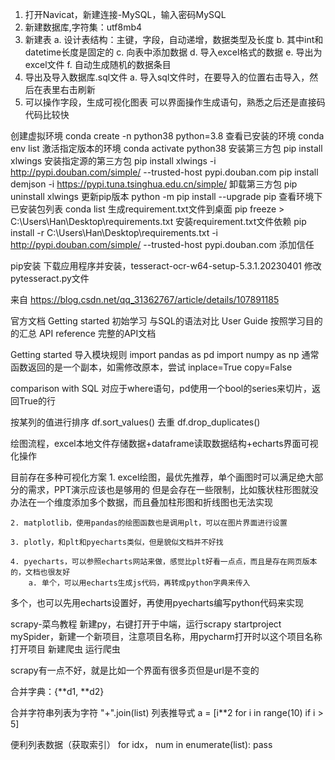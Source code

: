 1. 打开Navicat，新建连接-MySQL，输入密码MySQL
2. 新建数据库,字符集：utf8mb4
3. 新建表
	a. 设计表结构：主键，字段，自动递增，数据类型及长度
	b. 其中int和datetime长度是固定的
	c. 向表中添加数据
	d. 导入excel格式的数据
	e. 导出为excel文件
	f. 自动生成随机的数据条目
4. 导出及导入数据库.sql文件
	a. 导入sql文件时，在要导入的位置右击导入，然后在表里右击刷新
5. 可以操作字段，生成可视化图表
可以界面操作生成语句，熟悉之后还是直接码代码比较快

创建虚拟环境	conda create -n python38 python=3.8
查看已安装的环境	conda env list
激活指定版本的环境	conda activate python38
安装第三方包	pip install xlwings
安装指定源的第三方包	pip install xlwings -i http://pypi.douban.com/simple/ --trusted-host pypi.douban.com
	pip install demjson -i https://pypi.tuna.tsinghua.edu.cn/simple/
卸载第三方包	pip uninstall xlwings
更新pip版本	python -m pip install --upgrade pip
查看环境下已安装包列表	conda list
生成requirement.txt文件到桌面	pip freeze > C:\Users\Han\Desktop\requirements.txt
安装requirement.txt文件依赖	pip install -r C:\Users\Han\Desktop\requirements.txt -i http://pypi.douban.com/simple/ --trusted-host pypi.douban.com
添加信任

pip安装
下载应用程序并安装，tesseract-ocr-w64-setup-5.3.1.20230401
修改pytesseract.py文件

来自 <https://blog.csdn.net/qq_31362767/article/details/107891185> 


官方文档
Getting started
	初始学习
	与SQL的语法对比
User Guide
	按照学习目的的汇总
API reference
完整的API文档

Getting started
导入模块规则
	import pandas as pd
	import numpy as np
通常函数返回的是一个副本，如需修改原本，尝试
	inplace=True
	copy=False

comparison with SQL
	对应于where语句，pd使用一个bool的series来切片，返回True的行
	
按某列的值进行排序
	df.sort_values()
去重
df.drop_duplicates()

绘图流程，excel本地文件存储数据+dataframe读取数据结构+echarts界面可视化操作

目前存在多种可视化方案
	1. excel绘图，最优先推荐，单个画图时可以满足绝大部分的需求，PPT演示应该也是够用的
	但是会存在一些限制，比如簇状柱形图就没办法在一个维度添加多个数据，而且叠加柱形图和折线图也无法实现
	
	2. matplotlib，使用pandas的绘图函数也是调用plt，可以在图片界面进行设置
	
	3. plotly，和plt和pyecharts类似，但是貌似文档并不好找
	
	4. pyecharts，可以参照echarts网站来做，感觉比plt好看一点点，而且是存在网页版本的，文档也很友好
		a. 单个，可以用echarts生成js代码，再转成python字典来传入
多个，也可以先用echarts设置好，再使用pyecharts编写python代码来实现

scrapy-菜鸟教程
新建py，右键打开于中端，运行scrapy startproject mySpider，新建一个新项目，注意项目名称，用pycharm打开时以这个项目名称打开项目
新建爬虫
运行爬虫

scrapy有一点不好，就是比如一个界面有很多页但是url是不变的

合并字典：{**d1, **d2}

合并字符串列表为字符
"+".join(list)
列表推导式
a = [i**2 for i in range(10) if i > 5]

便利列表数据（获取索引）
for idx， num in enumerate(list):
	pass